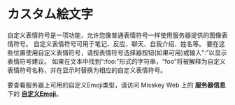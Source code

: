 # カスタム絵文字

自定义表情符号是一项功能，允许您像普通表情符号一样使用服务器提供的图像表情符号。
自定义表情符号可用于笔记、反应、聊天、自我介绍、姓名等。
要在这些位置使用自定义表情符号，请按表情符号选择器按钮(如果可用)或输入“:”以显示表情符号建议。
如果在文本中找到“:foo:”形式的字符串，“foo”将被解释为自定义表情符号名称，并在显示时替换为相应的自定义表情符号。

要查看服务器上可用的自定义Emoji类型，请访问 Misskey Web 上的 **服务器信息** 下的 [**自定义Emoji**](x-mi-web://about#emojis)。
